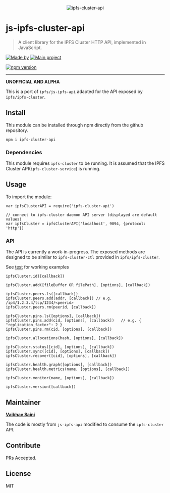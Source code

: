<p align="center">
<img src="https://i.pinimg.com/564x/f4/f9/68/f4f968409552de91c2ff09d2a141f2e4.jpg" alt="ipfs-cluster-api" />
</p>

# js-ipfs-cluster-api

> A client library for the IPFS Cluster HTTP API, implemented in JavaScript.

[![Made by](https://img.shields.io/badge/made%20by-Cluster%20Labs-blue.svg?style=flat-square)](https://clusterlabs.io)
[![Main project](https://img.shields.io/badge/project-ipfscloud-blue.svg?style=flat-square)](http://github.com/cluster-labs/ipfscloud-web)

[![npm version](https://badge.fury.io/js/ipfs-cluster-api.svg)](https://badge.fury.io/js/ipfs-cluster-api)

---

**UNOFFICIAL AND ALPHA**

This is a port of `ipfs/js-ipfs-api` adapted for the API exposed by `ipfs/ipfs-cluster`.

## Install

This module can be installed through npm directly from the github repository.

`npm i ipfs-cluster-api`

### Dependencies

This module requires `ipfs-cluster` to be running. It is assumed that the IPFS
Cluster API(`ipfs-cluster-service`) is running.

## Usage

To import the module:

```
var ipfsClusterAPI = require('ipfs-cluster-api')
```

```
// connect to ipfs-cluster daemon API server (displayed are default values)
var ipfsCluster = ipfsClusterAPI('localhost', 9094, {protocol: 'http'})
```

### API

The API is currently a work-in-progress. The exposed methods are designed
to be similar to `ipfs-cluster-ctl` provided in `ipfs/ipfs-cluster`.

See [test](./test) for working examples

```
ipfsCluster.id([callback])

ipfsCluster.add([fileBuffer OR filePath], [options], [callback])

ipfsCluster.peers.ls([callback])
ipfsCluster.peers.add(addr, [callback]) // e.g. /ip4/1.2.3.4/tcp/1234/<peerid>
ipfsCluster.peers.rm(peerid, [callback])

ipfsCluster.pins.ls([options], [callback])    
ipfsCluster.pins.add(cid, [options], [callback])   // e.g. { "replication_factor": 2 }
ipfsCluster.pins.rm(cid, [options], [callback])

ipfsCluster.allocations(hash, [options], [callback])

ipfsCluster.status([cid], [options], [callback])
ipfsCluster.sync([cid], [options], [callback])
ipfsCluster.recover([cid], [options], [callback])

ipfsCluster.health.graph([options], [callback])
ipfsCluster.health.metrics(name, [options], [callback])

ipfsCluster.monitor(name, [options], [callback])

ipfsCluster.version([callback])
```

## Maintainer

[**Vaibhav Saini**](https://github.com/vasa-develop)

The code is mostly from `js-ipfs-api` modified to consume the `ipfs-cluster` API.

## Contribute

PRs Accepted.

## License

MIT
